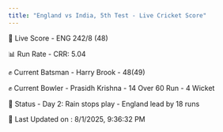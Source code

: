```yaml
---
title: "England vs India, 5th Test - Live Cricket Score"
---
```


🔴 Live Score - ENG 242/8 (48)  

📊 Run Rate - CRR: 5.04  

✊ Current Batsman - Harry Brook - 48(49)  

✊ Current Bowler - Prasidh Krishna - 14 Over 60 Run - 4 Wicket  

📑 Status - Day 2: Rain stops play - England lead by 18 runs

📝 Last Updated on : 8/1/2025, 9:36:32 PM  

